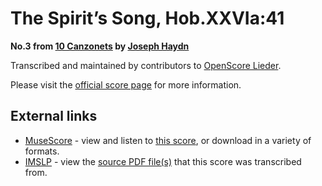 
# The Spirit’s Song, Hob.XXVIa:41

__No.3 from [10 Canzonets](..) by [Joseph Haydn](../..)__

Transcribed and maintained by contributors to [OpenScore Lieder].

Please visit the [official score page] for more information.

[official score page]: https://musescore.com/openscore-lieder-corpus/scores/6454913
[OpenScore Lieder]: https://musescore.com/openscore-lieder-corpus

## External links

- [MuseScore] - view and listen to [this score][MuseScore], or download in a variety of formats.
- [IMSLP] - view the [source PDF file(s)][IMSLP] that this score was transcribed from.

[MuseScore]: https://musescore.com/score/6454913
[IMSLP]: https://imslp.org/wiki/Special:ReverseLookup/292750

